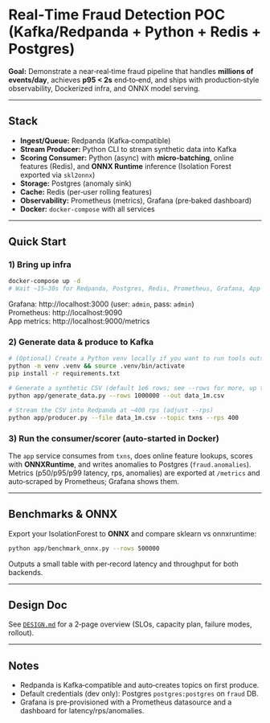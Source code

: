 # Real‑Time Fraud Detection POC (Kafka/Redpanda + Python + Redis + Postgres)

**Goal:** Demonstrate a near‑real‑time fraud pipeline that handles **millions of events/day**, achieves **p95 < 2s** end‑to‑end, and ships with production‑style observability, Dockerized infra, and ONNX model serving.

---

## Stack
- **Ingest/Queue:** Redpanda (Kafka‑compatible)
- **Stream Producer:** Python CLI to stream synthetic data into Kafka
- **Scoring Consumer:** Python (async) with **micro‑batching**, online features (Redis), and **ONNX Runtime** inference (Isolation Forest exported via `skl2onnx`)
- **Storage:** Postgres (anomaly sink)
- **Cache:** Redis (per‑user rolling features)
- **Observability:** Prometheus (metrics), Grafana (pre‑baked dashboard)
- **Docker:** `docker-compose` with all services

---

## Quick Start

### 1) Bring up infra
```bash
docker-compose up -d
# Wait ~15–30s for Redpanda, Postgres, Redis, Prometheus, Grafana, App
```

Grafana: http://localhost:3000  (user: `admin`, pass: `admin`)  
Prometheus: http://localhost:9090  
App metrics: http://localhost:9000/metrics

### 2) Generate data & produce to Kafka
```bash
# (Optional) Create a Python venv locally if you want to run tools outside Docker
python -m venv .venv && source .venv/bin/activate
pip install -r requirements.txt

# Generate a synthetic CSV (default 1e6 rows; see --rows for more, up to 5e6)
python app/generate_data.py --rows 1000000 --out data_1m.csv

# Stream the CSV into Redpanda at ~400 rps (adjust --rps)
python app/producer.py --file data_1m.csv --topic txns --rps 400
```

### 3) Run the consumer/scorer (auto‑started in Docker)
The `app` service consumes from `txns`, does online feature lookups, scores with **ONNXRuntime**, and writes anomalies to Postgres (`fraud.anomalies`).  
Metrics (p50/p95/p99 latency, rps, anomalies) are exported at `/metrics` and auto‑scraped by Prometheus; Grafana shows them.

---

## Benchmarks & ONNX
Export your IsolationForest to **ONNX** and compare sklearn vs onnxruntime:
```bash
python app/benchmark_onnx.py --rows 500000
```
Outputs a small table with per‑record latency and throughput for both backends.

---

## Design Doc
See [`DESIGN.md`](DESIGN.md) for a 2‑page overview (SLOs, capacity plan, failure modes, rollout).

---

## Notes
- Redpanda is Kafka‑compatible and auto‑creates topics on first produce.
- Default credentials (dev only): Postgres `postgres:postgres` on `fraud` DB.  
- Grafana is pre‑provisioned with a Prometheus datasource and a dashboard for latency/rps/anomalies.

